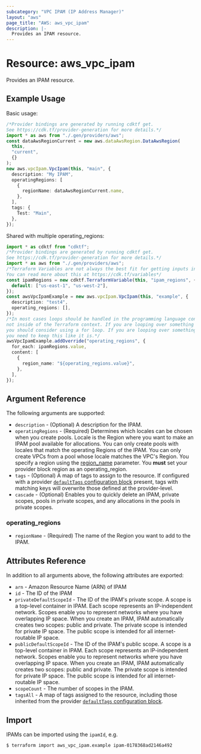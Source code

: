 ```yaml
---
subcategory: "VPC IPAM (IP Address Manager)"
layout: "aws"
page_title: "AWS: aws_vpc_ipam"
description: |-
  Provides an IPAM resource.
---
```


# Resource: aws\_vpc\_ipam

Provides an IPAM resource.

## Example Usage

Basic usage:

```typescript
/*Provider bindings are generated by running cdktf get.
See https://cdk.tf/provider-generation for more details.*/
import * as aws from "./.gen/providers/aws";
const dataAwsRegionCurrent = new aws.dataAwsRegion.DataAwsRegion(
  this,
  "current",
  {}
);
new aws.vpcIpam.VpcIpam(this, "main", {
  description: "My IPAM",
  operatingRegions: [
    {
      regionName: dataAwsRegionCurrent.name,
    },
  ],
  tags: {
    Test: "Main",
  },
});

```

Shared with multiple operating\_regions:

```typescript
import * as cdktf from "cdktf";
/*Provider bindings are generated by running cdktf get.
See https://cdk.tf/provider-generation for more details.*/
import * as aws from "./.gen/providers/aws";
/*Terraform Variables are not always the best fit for getting inputs in the context of Terraform CDK.
You can read more about this at https://cdk.tf/variables*/
const ipamRegions = new cdktf.TerraformVariable(this, "ipam_regions", {
  default: ["us-east-1", "us-west-2"],
});
const awsVpcIpamExample = new aws.vpcIpam.VpcIpam(this, "example", {
  description: "test4",
  operating_regions: [],
});
/*In most cases loops should be handled in the programming language context and 
not inside of the Terraform context. If you are looping over something external, e.g. a variable or a file input
you should consider using a for loop. If you are looping over something only known to Terraform, e.g. a result of a data source
you need to keep this like it is.*/
awsVpcIpamExample.addOverride("operating_regions", {
  for_each: ipamRegions.value,
  content: [
    {
      region_name: "${operating_regions.value}",
    },
  ],
});

```

## Argument Reference

The following arguments are supported:

* `description` - (Optional) A description for the IPAM.
* `operatingRegions` - (Required) Determines which locales can be chosen when you create pools. Locale is the Region where you want to make an IPAM pool available for allocations. You can only create pools with locales that match the operating Regions of the IPAM. You can only create VPCs from a pool whose locale matches the VPC's Region. You specify a region using the [region\_name](#operating_regions) parameter. You **must** set your provider block region as an operating\_region.
* `tags` - (Optional) A map of tags to assign to the resource. If configured with a provider [`defaultTags` configuration block](https://registry.terraform.io/providers/hashicorp/aws/latest/docs#default_tags-configuration-block) present, tags with matching keys will overwrite those defined at the provider-level.
* `cascade` - (Optional) Enables you to quickly delete an IPAM, private scopes, pools in private scopes, and any allocations in the pools in private scopes.

### operating\_regions

* `regionName` - (Required) The name of the Region you want to add to the IPAM.

## Attributes Reference

In addition to all arguments above, the following attributes are exported:

* `arn` - Amazon Resource Name (ARN) of IPAM
* `id` - The ID of the IPAM
* `privateDefaultScopeId` - The ID of the IPAM's private scope. A scope is a top-level container in IPAM. Each scope represents an IP-independent network. Scopes enable you to represent networks where you have overlapping IP space. When you create an IPAM, IPAM automatically creates two scopes: public and private. The private scope is intended for private IP space. The public scope is intended for all internet-routable IP space.
* `publicDefaultScopeId` - The ID of the IPAM's public scope. A scope is a top-level container in IPAM. Each scope represents an IP-independent network. Scopes enable you to represent networks where you have overlapping IP space. When you create an IPAM, IPAM automatically creates two scopes: public and private. The private scope is intended for private
  IP space. The public scope is intended for all internet-routable IP space.
* `scopeCount` - The number of scopes in the IPAM.
* `tagsAll` - A map of tags assigned to the resource, including those inherited from the provider [`defaultTags` configuration block](https://registry.terraform.io/providers/hashicorp/aws/latest/docs#default_tags-configuration-block).

## Import

IPAMs can be imported using the `ipamId`, e.g.

```console
$ terraform import aws_vpc_ipam.example ipam-0178368ad2146a492
```
